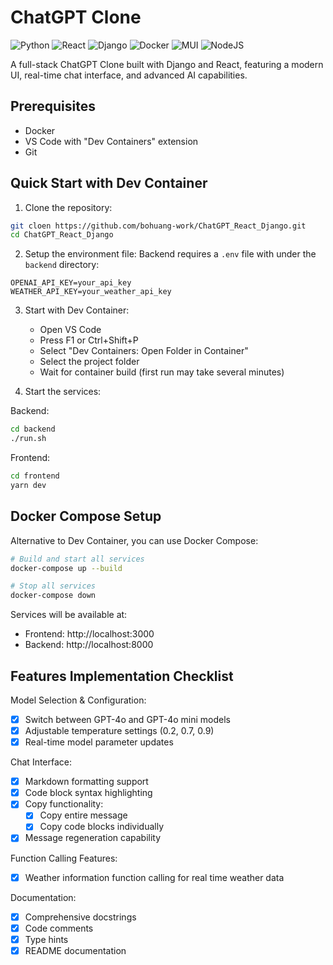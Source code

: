 # ChatGPT Clone

![Python](https://img.shields.io/badge/python-3670A0?style=for-the-badge&logo=python&logoColor=ffdd54)
![React](https://img.shields.io/badge/react-%2320232a.svg?style=for-the-badge&logo=react&logoColor=%2361DAFB)
![Django](https://img.shields.io/badge/django-%23092E20.svg?style=for-the-badge&logo=django&logoColor=white)
![Docker](https://img.shields.io/badge/docker-%230db7ed.svg?style=for-the-badge&logo=docker&logoColor=white)
![MUI](https://img.shields.io/badge/MUI-%230081CB.svg?style=for-the-badge&logo=mui&logoColor=white)
![NodeJS](https://img.shields.io/badge/node.js-6DA55F?style=for-the-badge&logo=node.js&logoColor=white)

A full-stack ChatGPT Clone built with Django and React, featuring a modern UI, real-time chat interface, and advanced AI capabilities.

## Prerequisites

- Docker
- VS Code with "Dev Containers" extension
- Git

## Quick Start with Dev Container

1. Clone the repository:
```bash
git cloen https://github.com/bohuang-work/ChatGPT_React_Django.git
cd ChatGPT_React_Django
```

2. Setup the environment file:
Backend requires a `.env` file with under the `backend` directory:
```
OPENAI_API_KEY=your_api_key
WEATHER_API_KEY=your_weather_api_key
```

3. Start with Dev Container:
   - Open VS Code
   - Press F1 or Ctrl+Shift+P
   - Select "Dev Containers: Open Folder in Container"
   - Select the project folder
   - Wait for container build (first run may take several minutes)

4. Start the services:

Backend:
```bash
cd backend
./run.sh
```

Frontend:
```bash
cd frontend
yarn dev
```

## Docker Compose Setup

Alternative to Dev Container, you can use Docker Compose:

```bash
# Build and start all services
docker-compose up --build

# Stop all services
docker-compose down
```

Services will be available at:
- Frontend: http://localhost:3000
- Backend: http://localhost:8000

## Features Implementation Checklist

Model Selection & Configuration:
- [x] Switch between GPT-4o and GPT-4o mini models
- [x] Adjustable temperature settings (0.2, 0.7, 0.9)
- [x] Real-time model parameter updates

Chat Interface:
- [x] Markdown formatting support
- [x] Code block syntax highlighting
- [x] Copy functionality:
  - [x] Copy entire message
  - [x] Copy code blocks individually
- [x] Message regeneration capability

Function Calling Features:
- [x] Weather information function calling for real time weather data

Documentation:
- [x] Comprehensive docstrings
- [x] Code comments
- [x] Type hints
- [x] README documentation
